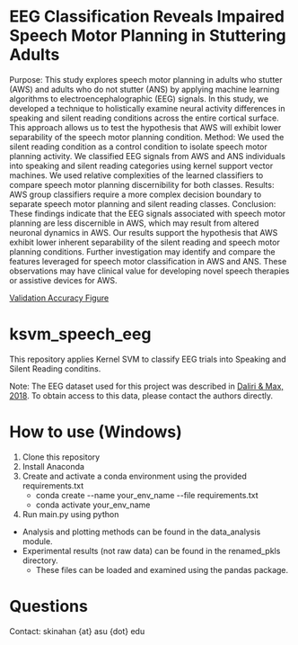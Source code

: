 # EEG Classification Reveals Impaired Speech Motor Planning in Stuttering Adults

Purpose: This study explores speech motor planning in adults who stutter (AWS) and adults who do not stutter (ANS) by applying machine learning algorithms to electroencephalographic (EEG) signals. In this study, we developed a technique to holistically examine neural activity differences in speaking and silent reading conditions across the entire cortical surface. This approach allows us to test the hypothesis that AWS will exhibit lower separability of the speech motor planning condition. Method: We used the silent reading condition as a control condition to isolate speech motor planning activity. We classified EEG signals from AWS and ANS individuals into speaking and silent reading categories using kernel support vector machines. We used relative complexities of the learned classifiers to compare speech motor planning discernibility for both classes. Results: AWS group classifiers require a more complex decision boundary to separate speech motor planning and silent reading classes. Conclusion: These findings indicate that the EEG signals associated with speech motor planning are less discernible in AWS, which may result from altered neuronal dynamics in AWS. Our results support the hypothesis that AWS exhibit lower inherent separability of the silent reading and speech motor planning conditions. Further investigation may identify and compare the features leveraged for speech motor classification in AWS and ANS. These observations may have clinical value for developing novel speech therapies or assistive devices for AWS.

[Validation Accuracy Figure](https://github.com/skinahan/ksvm_speech_eeg/blob/main/results/figures/42_Validation%20Accuracy%20as%20F(C)%20with%20Gamma%200.005_3.png)

# ksvm_speech_eeg

This repository applies Kernel SVM to classify EEG trials into Speaking and Silent Reading conditins.

Note: 
The EEG dataset used for this project was described in [Daliri & Max, 2018](https://doi.org/10.1016/j.cortex.2017.10.019). To obtain access to this data, please contact the authors directly.

# How to use (Windows)

1. Clone this repository
2. Install Anaconda
3. Create and activate a conda environment using the provided requirements.txt
   - conda create --name your_env_name --file requirements.txt
   - conda activate your_env_name
4. Run main.py using python

- Analysis and plotting methods can be found in the data_analysis module. 
- Experimental results (not raw data) can be found in the renamed_pkls directory.
   - These files can be loaded and examined using the pandas package.

# Questions

Contact: skinahan {at} asu {dot} edu
